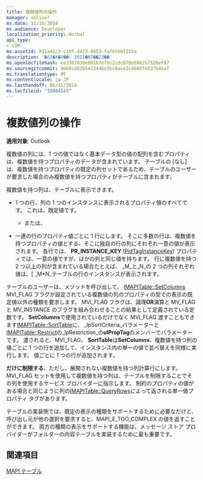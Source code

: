 ```yaml
---
title: 複数値列の操作
manager: soliver
ms.date: 11/16/2014
ms.audience: Developer
localization_priority: Normal
api_type:
- COM
ms.assetid: 911a41c3-c10f-4473-8853-fafb56b721ba
description: '�ŏI�X�V��: 2011�N7��23��'
ms.openlocfilehash: ee3307836e8b167efbc2cdc870e698257526ef97
ms.sourcegitcommit: 9d60cd82b5413446e5bc8ace2cd689f683fb41a7
ms.translationtype: MT
ms.contentlocale: ja-JP
ms.lasthandoff: 06/11/2018
ms.locfileid: "19804243"
---
```

# <a name="working-with-multivalued-columns"></a>複数値列の操作

  
  
**適用対象**: Outlook 
  
複数値の列には、1 つの値ではなく基本データ型の値の配列を含むプロパティは、複数値を持つプロパティのデータが含まれています。 テーブルの [なし] は、複数値を持つプロパティの既定の列セットであるため、テーブルのユーザーが要求した場合のみ複数値を持つプロパティがテーブルに含まれます。 
  
複数値を持つ列は、テーブルに表示できます。
  
- 1 つの行、列の 1 つのインスタンスに表示されるプロパティ値のすべてです。 これは、既定値です。
    
    - または、
    
- 一連の行のプロパティ値ごとに 1 行にします。 そこに多数の行は、複数値を持つプロパティの値とする、そこに独自の行の列にそれぞれ一意の値が表示されます。 各行では、 **PR_INSTANCE_KEY** ([PidTagInstanceKey](pidtaginstancekey-canonical-property.md)) プロパティでは、一意の値ですが、ほかの列と同じ値を持ちます。 行に複数値を持つ 2 つ以上の列が含まれている場合たとえば、 _M_と_N_の 2 つの列それぞれ値は、[ _M\*N_テーブルの行のインスタンスが表示されます。 
    
テーブルのユーザーは、メソッドを呼び出して、 [IMAPITable::SetColumns](imapitable-setcolumns.md) MVI_FLAG フラグが設定されている複数値の列のプロパティの型での表示の既定値以外の種類を要求します。 MVI_FLAG フラグは、論理**OR**演算と MV_FLAG と MV_INSTANCE のフラグを組み合わせることの結果として定義されている定数です。 **SetColumns**で使用されているだけでなく MVI_FLAG 渡すこともできます[IMAPITable::SortTable](imapitable-sorttable.md)に、 _lpSortCriteria_パラメーターと[IMAPITable::Restrict](imapitable-restrict.md)の_lpRestriction_の**ulPropTag**のメンバーでパラメーターです。 渡されると、MVI_FLAG、 **SortTable**は**SetColumns**、複数値を持つ列の値ごとに 1 つの行を追加して、インスタンス内の単一の値で並べ替えを同様に実行します。 値ごとに 1 つの行が追加されます。 
  
 **だけに制限する**、ただし、展開されない複数値を持つ列計算行にします。 MVI_FLAG セットを使用して複数値を持つ列は、テーブルを制限することでその列を使用するサービス プロバイダーに指示します。 制約のプロパティの値がある場合と同じように列の[IMAPITable::QueryRows](imapitable-queryrows.md)によって返される単一値プロパティ タグがあります。 
  
テーブルの実装側では、既定の表示の種類をサポートするために必要なだけと、呼び出し元が他の選択を要求すると、MAPI_E_TOO_COMPLEX の値を返すことができます。 両方の種類の表示をサポートする機能は、メッセージ ストア プロバイダーがフォルダーの内容テーブルを実装するために最も重要です。 
  
## <a name="see-also"></a>関連項目



[MAPI テーブル](mapi-tables.md)


